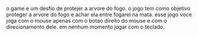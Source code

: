 o game e um desfio de protejer a arvore do fogo.
o jogo tem como objetivo proteger a arvore do fogo 
e achar ela entre fogarel na mata.
 esse jogo voce joga com o mouse apenas com o botao direito do mouse e com o direcionamento dele.
 em nenhum momento jogar com o teclado.
 
